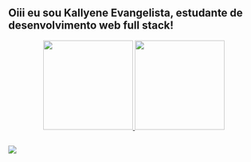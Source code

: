 ## Oiii eu sou Kallyene Evangelista, estudante de desenvolvimento web full stack!
<div align="center">
  <a href="https://github.com/kallyeneevangelista">
  <img height="180em" src="https://github-readme-stats.vercel.app/api?username=kallyeneevangelista&show_icons=true&theme=dark&include_all_commits=true&count_private=true"/>
  <img height="180em" src="https://github-readme-stats.vercel.app/api/top-langs/?username=kallyeneevangelista&layout=compact&langs_count=7&theme=dark"/>
</div>

  ##
 
<div> 
  <a href="https://www.linkedin.com/in/kallyene-evangelista-95589b236/" target="_blank"><img src="https://img.shields.io/badge/-LinkedIn-%230077B5?style=for-the-badge&logo=linkedin&logoColor=white" target="_blank"></a>
</div>
